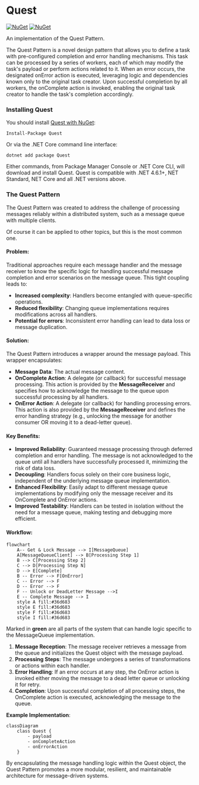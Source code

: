 # Quest

[![NuGet](https://img.shields.io/nuget/dt/Quest)](https://www.nuget.org/packages/quest)
[![NuGet](https://img.shields.io/nuget/vpre/Quest)](https://www.nuget.org/packages/quest)

An implementation of the Quest Pattern.

The Quest Pattern is a novel design pattern that allows you to define a task with pre-configured completion and error handling mechanisms. This task can be processed by a series of workers, each of which may modify the task's payload or perform actions related to it. When an error occurs, the designated onError action is executed, leveraging logic and dependencies known only to the original task creator. Upon successful completion by all workers, the onComplete action is invoked, enabling the original task creator to handle the task's completion accordingly.

### Installing Quest

You should install [Quest with NuGet](https://www.nuget.org/packages/Quest):

    Install-Package Quest

Or via the .NET Core command line interface:

    dotnet add package Quest

Either commands, from Package Manager Console or .NET Core CLI, will download and install Quest.
Quest is compatible with .NET 4.6.1+, NET Standard, NET Core and all .NET versions above.

### The Quest Pattern

The Quest Pattern was created to address the challenge of processing messages reliably within a distributed system, such as a message queue with multiple clients.

Of course it can be applied to other topics, but this is the most common one.

#### Problem:

Traditional approaches require each message handler and the message receiver to know the specific logic for handling successful message completion and error scenarios on the message queue. This tight coupling leads to:

- **Increased complexity**: Handlers become entangled with queue-specific operations.
- **Reduced flexibility**: Changing queue implementations requires modifications across all handlers.
- **Potential for errors**: Inconsistent error handling can lead to data loss or message duplication.

#### Solution:

The Quest Pattern introduces a wrapper around the message payload. This wrapper encapsulates:

- **Message Data**: The actual message content.
- **OnComplete Action**: A delegate (or callback) for successful message processing. This action is provided by the **MessageReceiver** and specifies how to acknowledge the message to the queue upon successful processing by all handlers.
- **OnError Action**: A delegate (or callback) for handling processing errors. This action is also provided by the **MessageReceiver** and defines the error handling strategy (e.g., unlocking the message for another consumer OR moving it to a dead-letter queue).

#### Key Benefits:

- **Improved Reliability**: Guaranteed message processing through deferred completion and error handling. The message is not acknowledged to the queue until all handlers have successfully processed it, minimizing the risk of data loss.
- **Decoupling**: Handlers focus solely on their core business logic, independent of the underlying message queue implementation.
- **Enhanced Flexibility**: Easily adapt to different message queue implementations by modifying only the message receiver and its OnComplete and OnError actions.
- **Improved Testability**: Handlers can be tested in isolation without the need for a message queue, making testing and debugging more efficient.

#### Workflow:

```mermaid
flowchart
    A-- Get & Lock Message --> I[MessageQueue]
    A[MessageQueueClient] --> B[Processing Step 1]
    B --> C[Processing Step 2]
    C --> D[Processing Step N]
    D --> E[Complete]
    B -- Error --> F[OnError]
    C -- Error --> F
    D -- Error --> F
    F -- Unlock or DeadLetter Message -->I
    E -- Complete Message --> I
    style A fill:#36d683
    style E fill:#36d683
    style F fill:#36d683
    style I fill:#36d683
```

Marked in **green** are all parts of the system that can handle logic specific to the MessageQueue implementation.

1. **Message Reception**: The message receiver retrieves a message from the queue and initializes the Quest object with the message payload.
2. **Processing Steps**: The message undergoes a series of transformations or actions within each handler.
3. **Error Handling**: If an error occurs at any step, the OnError action is invoked either moving the message to a dead letter queue or unlocking it for retry.
4. **Completion**: Upon successful completion of all processing steps, the OnComplete action is executed, acknowledging the message to the queue.

**Example Implementation**:

```mermaid
classDiagram
    class Quest {
        - payload
        - onCompleteAction
        - onErrorAction
    }
```

By encapsulating the message handling logic within the Quest object, the Quest Pattern promotes a more modular, resilient, and maintainable architecture for message-driven systems.
